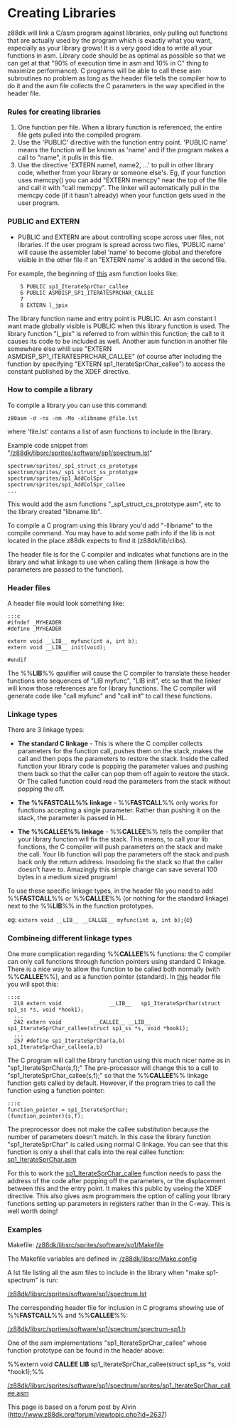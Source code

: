 # Creating Libraries

z88dk will link a C/asm program against libraries, only pulling out functions that are actually used by the program which is exactly what you want, especially as your library grows! It is a very good idea to write all your functions in asm. Library code should be as optimal as possible so that we can get at that "90% of execution time in asm and 10% in C" thing to maximize performance). C programs will be able to call these asm subroutines no problem as long as the header file tells the compiler how to do it and the asm file collects the C parameters in the way specified in the header file.

### Rules for creating libraries

 1.  One function per file.  When a library function is referenced, the entire file gets pulled into the compiled program.
 2.  Use the 'PUBLIC' directive with the function entry point. 'PUBLIC name' means the function will be known as 'name' and if the program makes a call to "name", it pulls in this file.
 3.  Use the directive 'EXTERN name1, name2, ...' to pull in other library code, whether from your library or someone else's.  Eg, if your function uses memcpy() you can add "EXTERN memcpy" near the top of the file and call it with "call memcpy".  The linker will automatically pull in the memcpy code (if it hasn't already) when your function gets used in the user program.

### PUBLIC and EXTERN


*  PUBLIC and EXTERN are about controlling scope across user files, not libraries.  If the user program is spread across two files, 'PUBLIC name' will cause the assembler label 'name' to become global and therefore visible in the other file if an "EXTERN name' is added in the second file.

For example, the beginning of [this](http://z88dk.cvs.sourceforge.net/z88dk/z88dk/libsrc/sprites/software/sp1/spectrum/sprites/sp1_IterateSprChar_callee.asm?view=markup) asm function looks like:

	
	    5 PUBLIC sp1_IterateSprChar_callee
	    6 PUBLIC ASMDISP_SP1_ITERATESPRCHAR_CALLEE
	    7 
	    8 EXTERN l_jpix


The library function name and entry point is PUBLIC.
An asm constant I want made globally visible is PUBLIC when this library function is used.
The library function "l_jpix" is referred to from within this function; the call to it causes its code to be included as well.
Another asm function in another file somewhere else whill use "EXTERN ASMDISP_SP1_ITERATESPRCHAR_CALLEE" (of course after including the function by specifying "EXTERN sp1_IterateSprChar_callee") to access the constant published by the XDEF directive.

### How to compile a library

To compile a library you can use this command:

	
	z80asm -d -ns -nm -Mo -xlibname @file.lst


where 'file.lst' contains a list of asm functions to include in the library.

Example code snippet from "[/z88dk/libsrc/sprites/software/sp1/spectrum.lst](http://z88dk.cvs.sourceforge.net/z88dk/z88dk/libsrc/sprites/software/sp1/spectrum.lst?view=markup)"

	
	spectrum/sprites/_sp1_struct_cs_prototype
	spectrum/sprites/_sp1_struct_ss_prototype
	spectrum/sprites/sp1_AddColSpr
	spectrum/sprites/sp1_AddColSpr_callee
	...


This would add the asm functions "_sp1_struct_cs_prototype.asm", etc to the library created "libname.lib".


To compile a C program using this library you'd add "-llibname" to the compile command.  You may have to add some path info if the lib is not located in the place z88dk expects to find it (z88dk/lib/clibs).


The header file is for the C compiler and indicates what functions are in the library and what linkage to use when calling them (linkage is how the parameters are passed to the function).

### Header files

A header file would look something like:

	:::c
	#ifndef _MYHEADER
	#define _MYHEADER
	
	extern void __LIB__ myfunc(int a, int b);
	extern void __LIB__ init(void);
	
	#endif



The %%__LIB__%% qaulifier will cause the C compiler to translate these header functions into sequences of "LIB myfunc", "LIB init", etc so that the linker will know those references are for library functions.  The C compiler will generate code like "call myfunc" and "call init" to call these functions.

### Linkage types

There are 3 linkage types:

*  **The standard C linkage** - This is where the C compiler collects parameters for the function call, pushes them on the stack, makes the call and then pops the parameters to restore the stack.  Inside the called function your library code is popping the parameter values and pushing them back so that the caller can pop them off again to restore the stack. Or The called function could read the parameters from the stack without popping the off.

*  **The %%__FASTCALL__%% linkage** - %%__FASTCALL__%% only works for functions accepting a single parameter.  Rather than pushing it on the stack, the parameter is passed in HL.

*  **The %%__CALLEE__%% linkage** - %%__CALLEE__%% tells the compiler that your library function will fix the stack.  This means, to call your lib functions, the C compiler will push parameters on the stack and make the call.  Your lib function will pop the parameters off the stack and push back only the return address. Insodoing fix the stack so that the caller doesn't have to.  Amazingly this simple change can save several 100 bytes in a medium sized program!

To use these specific linkage types, in the header file you need to add  %%__FASTCALL__%% or %%__CALLEE__%% (or nothing for the standard linkage) next to the %%__LIB__%% in the function prototypes.

eg:
`extern void __LIB__ __CALLEE__ myfunc(int a, int b);`{c}

### Combineing different linkage types

One more complication regarding %%__CALLEE__%% functions: the C compiler can only call functions through function pointers using standard C linkage. There is a nice way to allow the function to be called both normally (with %%__CALLEE__%%), and as a function pointer (standard). In [this](http://z88dk.cvs.sourceforge.net/z88dk/z88dk/libsrc/sprites/software/sp1/spectrum/spectrum-sp1.h?revision=1.1&view=markup) header file you will spot this:

	:::c
	  218 extern void               __LIB__   sp1_IterateSprChar(struct sp1_ss *s, void *hook1);
	  ...
	  242 extern void          __CALLEE__ __LIB__  sp1_IterateSprChar_callee(struct sp1_ss *s, void *hook1);
	  ...
	  257 #define sp1_IterateSprChar(a,b)        sp1_IterateSprChar_callee(a,b)


The C program will call the library function using this much nicer name as in "sp1_IterateSprChar(s,f);"  The pre-processor will change this to a call to "sp1_IterateSprChar_callee(s,f);" so that the %%__CALLEE__%% linkage function gets called by default. However, if the program tries to call the function using a function pointer:

	:::c
	function_pointer = sp1_IterateSprChar;
	(function_pointer)(s,f);


The preprocessor does not make the callee substitution because the number of parameters doesn't match.  In this case the library function "sp1_IterateSprChar" is called using normal C linkage.  You can see that this function is only a shell that calls into the real callee function: [sp1_IterateSprChar.asm](http://z88dk.cvs.sourceforge.net/z88dk/z88dk/libsrc/sprites/software/sp1/spectrum/sprites/sp1_IterateSprChar.asm?view=markup)

For this to work the [sp1_IterateSprChar_callee](http://z88dk.cvs.sourceforge.net/z88dk/z88dk/libsrc/sprites/software/sp1/spectrum/sprites/sp1_IterateSprChar_callee.asm?view=markup) function needs to pass the address of the code after popping off the parameters, or the displacement between this and the entry point. It makes this public by useing the XDEF directive. This also gives asm programmers the option of calling your library functions setting up parameters in registers rather than in the C-way.  This is well worth doing!

### Examples

Makefile:  [/z88dk/libsrc/sprites/software/sp1/Makefile](http://z88dk.cvs.sourceforge.net/z88dk/z88dk/libsrc/sprites/software/sp1/Makefile?view=markup)

The Makefile variables are defined in: [/z88dk/libsrc/Make.config](http://z88dk.cvs.sourceforge.net/z88dk/z88dk/libsrc/Make.config?view=markup)

A lst file listing all the asm files to include in the library when "make sp1-spectrum" is run:

[/z88dk/libsrc/sprites/software/sp1/spectrum.lst](http://z88dk.cvs.sourceforge.net/z88dk/z88dk/libsrc/sprites/software/sp1/spectrum.lst?view=markup)

The corresponding header file for inclusion in C programs showing use of %%__FASTCALL__%% and %%__CALLEE__%%:

[/z88dk/libsrc/sprites/software/sp1/spectrum/spectrum-sp1.h](http://z88dk.cvs.sourceforge.net/z88dk/z88dk/libsrc/sprites/software/sp1/spectrum/spectrum-sp1.h?view=markup)

One of the asm implementations "sp1_IterateSprChar_callee" whose function prototype can be found in the header above:

%%extern void __CALLEE__ __LIB__  sp1_IterateSprChar_callee(struct sp1_ss *s, void *hook1);%%

[/z88dk/libsrc/sprites/software/sp1/spectrum/sprites/sp1_IterateSprChar_callee.asm](http://z88dk.cvs.sourceforge.net/z88dk/z88dk/libsrc/sprites/software/sp1/spectrum/sprites/sp1_IterateSprChar_callee.asm?view=markup)


This page is based on a forum post by Alvin (http://www.z88dk.org/forum/viewtopic.php?id=2637)
